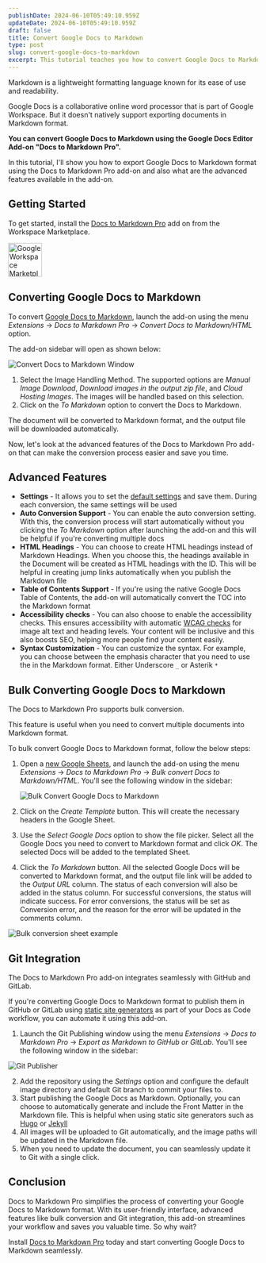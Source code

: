 ```yaml
---
publishDate: 2024-06-10T05:49:10.959Z
updateDate: 2024-06-10T05:49:10.959Z
draft: false
title: Convert Google Docs to Markdown
type: post
slug: convert-google-docs-to-markdown
excerpt: This tutorial teaches you how to convert Google Docs to Markdown format using the Docs to Markdown Pro add-on and also explains its advanced features.
---
```


Markdown is a lightweight formatting language known for its ease of use and readability. 

Google Docs is a collaborative online word processor that is part of Google Workspace. But it doesn't natively support exporting documents in Markdown format.

**You can convert Google Docs to Markdown using the Google Docs Editor Add-on "Docs to Markdown Pro".**

In this tutorial, I'll show you how to export Google Docs to Markdown format using the Docs to Markdown Pro add-on and also what are the advanced features available in the add-on.

## Getting Started

To get started, install the [Docs to Markdown Pro](https://workspace.google.com/marketplace/app/docs_to_markdown_pro/483386994804) add on from the Workspace Marketplace.

<a href="https://workspace.google.com/marketplace/app/docs_to_markdown_pro/483386994804?pann=b" target="_blank" aria-label="Get it from the Google Workspace Marketplace">
  <img alt="Google Workspace Marketplace badge" alt-text="Get it from the Google Workspace Marketplace" src="https://workspace.google.com/static/img/marketplace/en/gwmBadge.svg?" style="height: 68px">
</a>

## Converting Google Docs to Markdown

To convert [Google Docs to Markdown](https://www.docstomarkdown.pro), launch the add-on using the menu *Extensions* -> *Docs to Markdown Pro* -> *Convert Docs to Markdown/HTML* option.

The add-on sidebar will open as shown below:

![Convert Docs to Markdown Window](./images/convert-docs-md-window.png)

1. Select the Image Handling Method. The supported options are *Manual Image Download*, *Download images in the output zip file*, and *Cloud Hosting Images*. The images will be handled based on this selection.
2. Click on the *To Markdown* option to convert the Docs to Markdown.

The document will be converted to Markdown format, and the output file will be downloaded automatically.

Now, let's look at the advanced features of the Docs to Markdown Pro add-on that can make the conversion process easier and save you time.

## Advanced Features

- **Settings** - It allows you to set the [default settings](https://docs.docstomarkdown.pro/settings) and save them. During each conversion, the same settings will be used
- **Auto Conversion Support** - You can enable the auto conversion setting. With this, the conversion process will start automatically without you clicking the *To Markdown* option after launching the add-on and this will be helpful if you're converting multiple docs
- **HTML Headings** - You can choose to create HTML headings instead of Markdown Headings. When you choose this, the headings available in the Document will be created as HTML headings with the ID. This will be helpful in creating jump links automatically when you publish the Markdown file
- **Table of Contents Support** - If you're using the native Google Docs Table of Contents, the add-on will automatically convert the TOC into the Markdown format
- **Accessibility checks** - You can also choose to enable the accessibility checks. This ensures accessibility with automatic [WCAG checks](https://en.wikipedia.org/wiki/Web_Content_Accessibility_Guidelines) for image alt text and heading levels. Your content will be inclusive and this also boosts SEO, helping more people find your content easily.
- **Syntax Customization** - You can customize the syntax. For example, you can choose between the emphasis character that you need to use the in the Markdown format. Either Underscore `_` or Asterik `*`

## Bulk Converting Google Docs to Markdown

The Docs to Markdown Pro supports bulk conversion. 

This feature is useful when you need to convert multiple documents into Markdown format.

To bulk convert Google Docs to Markdown format, follow the below steps:

1. Open a [new Google Sheets](https://sheets.new), and launch the add-on using the menu *Extensions* -> *Docs to Markdown Pro* -> *Bulk convert Docs to Markdown/HTML*. You'll see the following window in the sidebar:

   ![Bulk Convert Google Docs to Markdown](./images/bulk-convert-google-docs-to-md.png)

2. Click on the *Create Template* button. This will create the necessary headers in the Google Sheet.

3. Use the *Select Google Docs* option to show the file picker. Select all the Google Docs you need to convert to Markdown format and click *OK*. The selected Docs will be added to the templated Sheet.

4. Click the *To Markdown* button. All the selected Google Docs will be converted to Markdown format, and the output file link will be added to the *Output URL* column. The status of each conversion will also be added in the status column. For successful conversions, the status will indicate success. For error conversions, the status will be set as Conversion error, and the reason for the error will be updated in the comments column.

![Bulk conversion sheet example](./images/bulk-conversion-sheet-example.png)

## Git Integration

The Docs to Markdown Pro add-on integrates seamlessly with GitHub and GitLab.

If you're converting Google Docs to Markdown format to publish them in GitHub or GitLab using [static site generators](https://www.cloudflare.com/en-in/learning/performance/static-site-generator/) as part of your Docs as Code workflow, you can automate it using this add-on.

1. Launch the Git Publishing window using the menu *Extensions* -> *Docs to Markdown Pro* -> *Export as Markdown to GitHub or GitLab*. You'll see the following window in the sidebar:

![Git Publisher](./images/publish-gdocs-to-github-gitlab.png)

2. Add the repository using the *Settings* option and configure the default image directory and default Git branch to commit your files to.
3. Start publishing the Google Docs as Markdown. Optionally, you can choose to automatically generate and include the Front Matter in the Markdown file. This is helpful when using static site generators such as [Hugo](https://gohugo.io/) or [Jekyll](https://jekyllrb.com/)
4. All images will be uploaded to Git automatically, and the image paths will be updated in the Markdown file.
5. When you need to update the document, you can seamlessly update it to Git with a single click.

## Conclusion

Docs to Markdown Pro simplifies the process of converting your Google Docs to Markdown format. With its user-friendly interface, advanced features like bulk conversion and Git integration, this add-on streamlines your workflow and saves you valuable time. So why wait?

Install [Docs to Markdown Pro](https://workspace.google.com/marketplace/app/docs_to_markdown_pro/483386994804?pann=b) today and start converting Google Docs to Markdown seamlessly.
